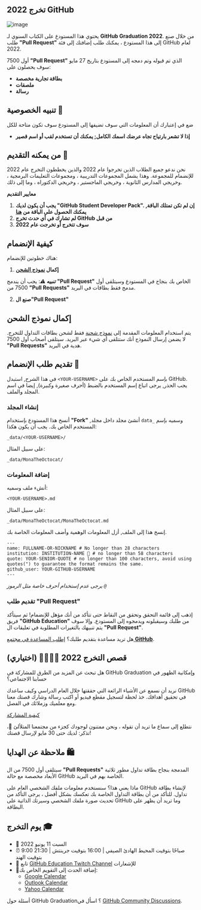 ## تخرج 2022 GitHub

![image](/assets/GHG_Blog_1.jpg)

يحتوي هذا المستودع على الكتاب السنوي لـ **GitHub Graduation 2022**. من خلال صنع طلب **"Pull Request"** إلى هذا المستودع ، يمكنك طلب إضافتك إلى فئة GitHub لعام 2022.

أول 7500 **"Pull Request"** الذي تم قبوله وتم دمجه إلى المستودع بتاريخ 27 مايو سوف يحصلون على:

- **بطاقة تجارية مخصصة**
- **ملصقات**
- **رسالة**

## تنبيه الخصوصية 👀

ضع في إعتبارك أن المعلومات التي سوف تضيفها إلى المستودع سوف تكون متاحة للكل

- **إذا لا تشعر بارتياح تجاه عرضك اسمك الكامل; يمكنك أن تستخدم لقب أو اسم قصير**

## من يمكنه التقديم 📝

نحن ندعو جميع الطلاب الذين تخرجوا عام 2022 والذين يخططون التخرج عام 2022 للإنضمام للمجموعة. وهذا يشمل المجموعات التدريبية ، ومجموعات التعليمات البرمجية ، وخريجي المدارس الثانوية ، وخريجي الماجستير ، وخريجي الدكتوراه ، وما إلى ذلك.

**معايير التقديم**
1. **يجب أن يكون لديك "GitHub Student Developer Pack". إن لم تكن تمتلك الباقة, يمكنك الحصول على الباقة من [هنا](https://education.github.com/discount_requests/student_application)**
2. **لم تشارك في أي حدث تخرج GitHub من قبل**
3. **سوف تتخرج أو تخرجت عام 2022**

## كيفية الإنضمام

هناك خطوتين للإنضمام:

1. **إكمال [نموذج الشحن](https://airtable.com/shrVMo8ItH4wjsO9f)**

**_تنبيه ⚠️_**: يجب أن يندمج **"Pull Request"** الخاص بك بنجاح في المستودع وسيتلقى أول 7500 من **"Pull Requests"** مدمج فقط بطاقات في البريد.

2. **صنع ال"Pull Request"**

## إكمال نموذج الشحن

يتم استخدام المعلومات المقدمة إلى [نموذج شحنة](https://airtable.com/shrVMo8ItH4wjsO9f) فقط لشحن بطاقات التداول للتخرج. لا يضمن إرسال النموذج أنك ستتلقى أي شيء عبر البريد. سيتلقى أصحاب أول 7500 **"Pull Requests"** هدية في البريد.

##  تقديم طلب الإنضمام 🏫

في هذا الشرح, استبدل `<YOUR-USERNAME>` بإسم المستخدم الخاص بك على GitHub. يجب الحذر, يرجى اتباع إسم المستخدم بالضبط (أحرف صغيرة وكبيرة), إيضا في اسم المجلد والملف.

### إنشاء المجلد

أنسخ هذا المستودع بإستخدام **"Fork"** ,أنشئ مجلد داخل مجلد `data_` وسميه بإسم المستخدم الخاص بك. يجب أن يكون هكذا:

`_data/<YOUR-USERNAME>/`

على سبيل المثال:


`_data/MonaTheOctocat/`

### إضافة المعلومات

أنشء ملف وسميه:

`<YOUR-USERNAME>.md`

على سبيل المثال:

`_data/MonaTheOctocat/MonaTheOctocat.md`

إنسخ هذا إلى الملف, أزل المعلومات الوهمية وأضف المعلومات الخاصة بك.

```
---
name: FULLNAME-OR-NICKNAME # No longer than 28 characters
institution: INSTITUTION-NAME 🚩 # no longer than 58 characters
quote: YOUR-SENIOR-QUOTE # no longer than 100 characters, avoid using quotes(") to guarantee the format remains the same.
github_user: YOUR-GITHUB-USERNAME
---
```

_يرجى عدم إستخدام أحرف خاصة مثل الرموز `@`_

### تقديم طلب "Pull Request"

إذهب إلى قائمة التحقق وتحقق من النقاط حتى تتأكد من أنك مؤهل للإنضمام! ثم سيتأكد فريق **"GitHub Education"** من طلبك وسيقبلونه ويدمجوه إلى المستودع. وإلا سوف يتم تنبيهك بالتغيرات المطلوبة في تعليقات ال **"Pull Request"**.

هل تريد مساعدة بتقديم طلبك؟ [إطلب المساعدة في مجتمع **GitHub**](https://github.com/orgs/github-community/discussions/categories/github-education).

## قصص التخرج 2022 👩‍🏫👨‍🏫 (اختياري)

هل تبحث عن المزيد من الطرق للمشاركة في GitHub Graduation وإمكانية الظهور في حسابنا الاجتماعي؟

نريد أن نسمع عن الأشياء الرائعة التي حققتها خلال العام الدراسي وكيف ساعدك GitHub في تحقيق أهدافك. خذ لحظة لتسجيل مقطع فيديو أو اكتب رسالة وشارك قصتك معنا ومع معلميك وزملائك في الفصل.

[كيفية المشاركة](https://drive.google.com/file/d/1ozBt4ekiQuD4dSCq65S30-6V1Csw65A7/view)

نتطلع إلى سماع ما تريد أن تقوله ، ونحن ممتنون لوجودك كجزء من مجتمعنا المتلألئ 💖، تذكر: لديك حتى 30 مايو لإرسال قصتك!

## ملاحظة عن الهدايا 🛍

سيتلقى أول 7500 من ال **"Pull Requests"** المدمجة بنجاح بطاقة تداول مطور ثلاثية الأبعاد مخصصة مع حالة GitHub الخاصة بهم في البريد.

ماذا يعني هذا؟ سنستخدم معلومات ملفك الشخصي العام على GitHub لإنشاء بطاقة تداول. للتأكد من أن بطاقة التداول الخاصة بك تعكسك بشكل أفضل ، يرجى التأكد من تحديث صورة ملفك الشخصي وسيرتك الذاتية على GitHub وما تريد أن يظهر على البطاقة.

## يوم التخرج 🎓

- 📆 السبت 11 يونيو 2022
- ⏰ 9:00 صباحًا بتوقيت المحيط الهادئ الصيفي | 16:00 بتوقيت جرينتش | 21:30 بتوقيت الهند
- 📍 تابع [GitHub Education Twitch Channel](https://twitch.tv/githubeducation) للإشعارات
- 📎إضافة الحدث إلى التقويم الخاص بك:
  - [Google Calendar](https://calendar.google.com/calendar/render?action=TEMPLATE&dates=20220611T160000Z%2F20220611T180000Z&details=&location=https%3A%2F%2Fwww.twitch.tv%2Fgithubeducation&text=%F0%9F%8E%89%F0%9F%8E%8A%20GitHub%20Graduation%202022%20%F0%9F%8E%89%F0%9F%8E%8A)
  - [Outlook Calendar](https://outlook.live.com/calendar/0/deeplink/compose?allday=false&body=&enddt=2022-06-11T18%3A00%3A00%2B00%3A00&location=https%3A%2F%2Fwww.twitch.tv%2Fgithubeducation&path=%2Fcalendar%2Faction%2Fcompose&rru=addevent&startdt=2022-06-11T16%3A00%3A00%2B00%3A00&subject=%F0%9F%8E%89%F0%9F%8E%8A%20GitHub%20Graduation%202022%20%F0%9F%8E%89%F0%9F%8E%8A)
  - [Yahoo Calendar](https://calendar.yahoo.com/?desc=&dur=&et=20220611T180000Z&in_loc=https%3A%2F%2Fwww.twitch.tv%2Fgithubeducation&st=20220611T160000Z&title=%F0%9F%8E%89%F0%9F%8E%8A%20GitHub%20Graduation%202022%20%F0%9F%8E%89%F0%9F%8E%8A&v=60)

أسئلة حول GitHub Graduation؟ اسأل في [GitHub Community Discussions](https://github.com/orgs/github-community/discussions/categories/github-education).
